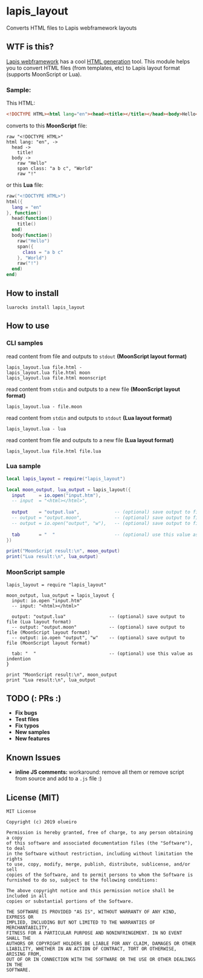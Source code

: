 # lapis_layout
Converts HTML files to Lapis webframework layouts

## WTF is this?

[Lapis webframework](https://leafo.net/lapis/) has a cool [HTML generation](https://leafo.net/lapis/reference/html_generation.html) tool. This module helps you to convert HTML files (from templates, etc) to Lapis layout format (supports MoonScript or Lua).

### Sample:

This HTML:
```html
<!DOCTYPE HTML><html lang="en"><head><title></title></head><body>Hello<span class="a b c">World</span>!</body></html>
```
converts to this **MoonScript** file:
```moonscript
raw "<!DOCTYPE HTML>"
html lang: "en", ->
  head ->
    title!
  body ->
    raw "Hello"
    span class: "a b c", "World"
    raw "!"
```
or this **Lua** file:
```lua
raw("<!DOCTYPE HTML>")
html({
  lang = "en"
}, function()
  head(function()
    title()
  end)
  body(function()
    raw("Hello")
    span({
      class = "a b c"
    }, "World")
    raw("!")
  end)
end)
```

## How to install

```
luarocks install lapis_layout
```

## How to use

### CLI samples

read content from file and outputs to `stdout` **(MoonScript layout format)**
```
lapis_layout.lua file.html -
lapis_layout.lua file.html moon
lapis_layout.lua file.html moonscript
```

read content from `stdin` and outputs to a new file **(MoonScript layout format)**
```
lapis_layout.lua - file.moon
```

read content from `stdin` and outputs to `stdout` **(Lua layout format)**
```
lapis_layout.lua - lua
```

read content from file and outputs to a new file **(Lua layout format)**
```
lapis_layout.lua file.html file.lua
```

### Lua sample

```lua
local lapis_layout = require("lapis_layout")

local moon_output, lua_output = lapis_layout({
  input     = io.open("input.htm"),
  -- input  = "<html></html>",
  
  output    = "output.lua",             -- (optional) save output to file (Lua layout format)
  -- output = "output.moon",            -- (optional) save output to file (MoonScript layout format)
  -- output = io.open("output", "w"),   -- (optional) save output to file (MoonScript layout format)
  
  tab       = "  "                      -- (optional) use this value as indention
})

print("MoonScript result:\n", moon_output)
print("Lua result:\n", lua_output)
```

### MoonScript sample

```moonscript
lapis_layout = require "lapis_layout"

moon_output, lua_output = lapis_layout {
  input: io.open "input.htm"
  -- input: "<html></html>"
  
  output: "output.lua"                -- (optional) save output to file (Lua layout format)
  -- output: "output.moon"            -- (optional) save output to file (MoonScript layout format)
  -- output: io.open "output", "w"    -- (optional) save output to file (MoonScript layout format)
  
  tab: "  "                           -- (optional) use this value as indention
}

print "MoonScript result:\n", moon_output
print "Lua result:\n", lua_output
```

## TODO (: PRs :)

 - **Fix bugs**
 - **Test files**
 - **Fix typos**
 - **New samples**
 - **New features**

## Known Issues

 - **inline JS comments:** workaround: remove all them or remove script from source and add to a `.js` file :)

## License (MIT)

```
MIT License

Copyright (c) 2019 olueiro

Permission is hereby granted, free of charge, to any person obtaining a copy
of this software and associated documentation files (the "Software"), to deal
in the Software without restriction, including without limitation the rights
to use, copy, modify, merge, publish, distribute, sublicense, and/or sell
copies of the Software, and to permit persons to whom the Software is
furnished to do so, subject to the following conditions:

The above copyright notice and this permission notice shall be included in all
copies or substantial portions of the Software.

THE SOFTWARE IS PROVIDED "AS IS", WITHOUT WARRANTY OF ANY KIND, EXPRESS OR
IMPLIED, INCLUDING BUT NOT LIMITED TO THE WARRANTIES OF MERCHANTABILITY,
FITNESS FOR A PARTICULAR PURPOSE AND NONINFRINGEMENT. IN NO EVENT SHALL THE
AUTHORS OR COPYRIGHT HOLDERS BE LIABLE FOR ANY CLAIM, DAMAGES OR OTHER
LIABILITY, WHETHER IN AN ACTION OF CONTRACT, TORT OR OTHERWISE, ARISING FROM,
OUT OF OR IN CONNECTION WITH THE SOFTWARE OR THE USE OR OTHER DEALINGS IN THE
SOFTWARE.
```
